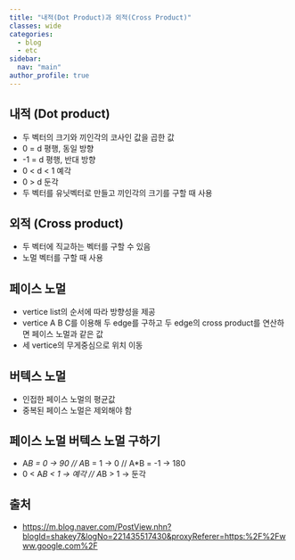 ```yaml
---
title: "내적(Dot Product)과 외적(Cross Product)"
classes: wide
categories: 
  - blog
  - etc
sidebar:
  nav: "main"
author_profile: true
---
```


## 내적 (Dot product)
* 두 벡터의 크기와 끼인각의 코사인 값을 곱한 값
* 0 = d 평행, 동일 방향
* -1 = d 평행, 반대 방향
* 0 < d < 1 예각
* 0 > d 둔각
* 두 벡터를 유닛벡터로 만들고 끼인각의 크기를 구할 때 사용

## 외적 (Cross product)
* 두 벡터에 직교하는 벡터를 구할 수 있음
* 노멀 벡터를 구할 때 사용

## 페이스 노멀
* vertice list의 순서에 따라 방향성을 제공
* vertice  A B C를 이용해 두 edge를 구하고 두 edge의 cross product를 연산하면 페이스 노멀과 같은 값
* 세 vertice의 무게중심으로 위치 이동

## 버텍스 노멀
* 인접한 페이스 노멀의 평균값
* 중복된 페이스 노멀은 제외해야 함

## 페이스 노멀 버텍스 노멀 구하기
* A*B = 0 -> 90 // A*B = 1 -> 0 // A*B = -1 -> 180
* 0 < A*B < 1 -> 예각 // A*B > 1 -> 둔각

## 출처
* <https://m.blog.naver.com/PostView.nhn?blogId=shakey7&logNo=221435517430&proxyReferer=https:%2F%2Fwww.google.com%2F>  
